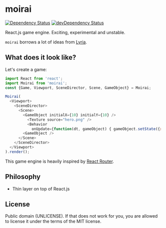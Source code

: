 # moirai
[![Dependency Status](https://david-dm.org/freezedev/moirai.svg)](https://david-dm.org/freezedev/moirai)
[![devDependency Status](https://david-dm.org/freezedev/moirai/dev-status.svg)](https://david-dm.org/freezedev/moirai#info=devDependencies)

React.js game engine. Exciting, experimental and unstable.

`moirai` borrows a lot of ideas from [Lyria](http://github.com/freezedev/lyria).

## What does it look like?

Let's create a game:
```javascript
import React from 'react';
import Moirai from 'moirai';
const {Game, Viewport, SceneDirector, Scene, GameObject} = Moirai;

Moirai(
  <Viewport>
    <SceneDirector>
      <Scene>
        <GameObject initialX={10} initialY={10} />
          <Texture source="hero.png" />
          <Behavior 
            onUpdate={function(dt, gameObject) { gameObject.setState({x: gameObject.state.x += (dt * 10)}); }} />
        <GameObject />
      </Scene>
    </SceneDirector>
  </Viewport>
).render();
```

This game engine is heavily inspired by [React Router](http://github.com/rackt/react-router).

## Philosophy
- Thin layer on top of React.js

## License
Public domain (UNLICENSE). If that does not work for you, you are allowed to license it under the terms of the MIT license.
